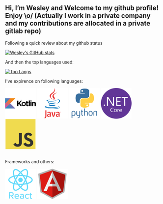 ## Hi, I’m Wesley and Welcome to my github profile! Enjoy \o/ (Actually I work in a private company and my contributions are allocated in a private gitlab repo)

Following a quick review about my github status

[![Wesley's GitHub stats](https://github-readme-stats.vercel.app/api?username=wee4&show_icons=true&theme=gotham)](https://github.com/anuraghazra/github-readme-stats)

And then the top languages used:

[![Top Langs](https://github-readme-stats.vercel.app/api/top-langs/?username=wee4&layout=compact&theme=gotham&hide=tsql)](https://github.com/anuraghazra/github-readme-stats)


I've expirence on following languages:


<div style="disply:inline-block">
    <img align="center" alt="kotlin" height="100" width="100" src="https://raw.githubusercontent.com/devicons/devicon/master/icons/kotlin/kotlin-original-wordmark.svg">
    <img align="center" alt="java" height="100" width="100" src="https://raw.githubusercontent.com/devicons/devicon/master/icons/java/java-original-wordmark.svg">
    <img align="center" alt="python" height="100" width="100" src="https://raw.githubusercontent.com/devicons/devicon/master/icons/python/python-original-wordmark.svg">
    <img align="center" alt="dotnetcore" height="100" width="100" src="https://raw.githubusercontent.com/devicons/devicon/master/icons/dotnetcore/dotnetcore-original.svg">
    <img align="center" alt="javascript" height="100" width="100" src="https://raw.githubusercontent.com/devicons/devicon/master/icons/javascript/javascript-original.svg">
</div>
<br>

Frameworks and others:

<div style="disply:inline-block">
    <img align="center" alt="react" height="100" width="100" src="https://raw.githubusercontent.com/devicons/devicon/master/icons/react/react-original-wordmark.svg">
    <img align="center" alt="angularjs" height="100" width="100" src="https://raw.githubusercontent.com/devicons/devicon/master/icons/angularjs/angularjs-original.svg">
</div>
<!---
wee4/wee4 is a ✨ special ✨ repository because its `README.md` (this file) appears on your GitHub profile.
You can click the Preview link to take a look at your changes.
--->

